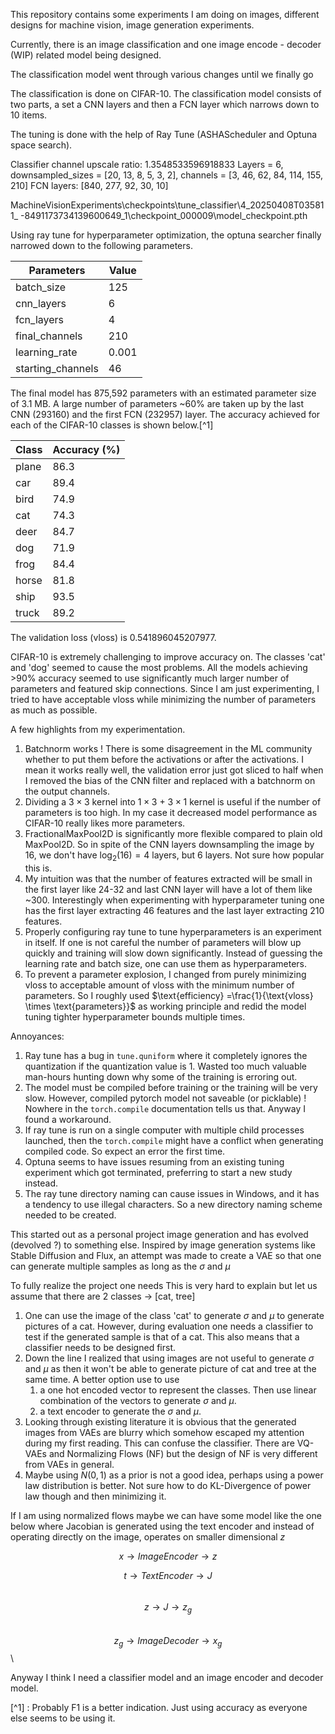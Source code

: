 This repository contains some experiments I am doing on images, different designs for machine vision, image generation
experiments.

Currently, there is an image classification and one image encode - decoder (WIP) related model being designed.

The classification model went through various changes until we finally go

The classification is done on CIFAR-10.
The classification model consists of two parts, a set a CNN layers and then a FCN layer which narrows down to 10 items.

The tuning is done with the help of Ray Tune (ASHAScheduler and Optuna space search).

Classifier channel upscale ratio: 1.3548533596918833
Layers = 6, downsampled_sizes = [20, 13, 8, 5, 3, 2], channels = [3, 46, 62, 84, 114, 155, 210]
FCN layers: [840, 277, 92, 30, 10]

MachineVisionExperiments\checkpoints\tune_classifier\4_20250408T035811_
-8491173734139600649_1\checkpoint_000009\model_checkpoint.pth

Using ray tune for hyperparameter optimization, the optuna searcher finally narrowed down to the following parameters.

| Parameters        | Value |
|-------------------|-------|
| batch_size        | 125   |
| cnn_layers        | 6     |
| fcn_layers        | 4     |
| final_channels    | 210   |
| learning_rate     | 0.001 |
| starting_channels | 46    |

The final model has 875,592 parameters with an estimated parameter size of 3.1 MB. A large number of parameters ~60% are
taken up by the last CNN (293160) and the first FCN (232957) layer.
The accuracy achieved for each of the CIFAR-10 classes is shown
below.[^1]

| Class | Accuracy (%) |
|-------|--------------|
| plane | 86.3         |
| car   | 89.4         |
| bird  | 74.9         |
| cat   | 74.3         |
| deer  | 84.7         |
| dog   | 71.9         |
| frog  | 84.4         |
| horse | 81.8         |
| ship  | 93.5         |
| truck | 89.2         |

The validation loss (vloss) is 0.541896045207977.

CIFAR-10 is extremely challenging to improve accuracy on. The classes 'cat' and 'dog' seemed to cause the most problems.
All the models achieving >90% accuracy seemed to use significantly much larger number of parameters and featured skip
connections.
Since I am just experimenting, I tried to have acceptable vloss while minimizing the number of parameters as much as
possible.

A few highlights from my experimentation.

1) Batchnorm works ! There is some disagreement in the ML community whether to put them before the activations or after
   the activations. I mean it works really well, the validation error just got sliced to half when I removed the bias of
   the CNN filter and replaced with a batchnorm on the output channels.
2) Dividing a $3 \times 3$ kernel into $1 \times 3$ + $3 \times 1$ kernel is useful if the number of parameters is too
   high. In my case it decreased model performance as CIFAR-10 really likes more parameters.
3) FractionalMaxPool2D is significantly more flexible compared to plain old MaxPool2D. So in spite of the CNN layers
   downsampling the image by 16, we don't have $\log_2(16) = 4$ layers, but 6 layers. Not sure how popular this is.
4) My intuition was that the number of features extracted will be small in the first layer like 24-32 and last CNN layer
   will have a lot of them like ~300. Interestingly when experimenting with hyperparameter tuning one has the first
   layer extracting 46 features and the last layer extracting 210 features.
5) Properly configuring ray tune to tune hyperparameters is an experiment in itself. If one is not careful the number of
   parameters will blow up quickly and training will slow down significantly. Instead of guessing the learning rate and
   batch size, one can use them as hyperparameters.
6) To prevent a parameter explosion, I changed from purely minimizing vloss to acceptable amount of vloss with the
   minimum number of parameters. So I roughly used $\text{efficiency} =\frac{1}{\text{vloss} \times \text{parameters}}$
   as working principle and redid the model tuning tighter hyperparameter bounds multiple times.

Annoyances:

1) Ray tune has a bug in `tune.quniform` where it completely ignores the quantization if the quantization value is 1.
   Wasted too much valuable man-hours hunting down why some of the training is erroring out.
2) The model must be compiled before training or the training will be very slow. However, compiled pytorch model not
   saveable (or picklable) ! Nowhere in the `torch.compile` documentation tells us that. Anyway I found a workaround.
3) If ray tune is run on a single computer with multiple child processes launched, then the `torch.compile` might have a
   conflict when generating compiled code. So expect an error the first time.
4) Optuna seems to have issues resuming from an existing tuning experiment which got terminated, preferring to start a
   new study instead.
5) The ray tune directory naming can cause issues in Windows, and it has a tendency to use illegal characters. So a new
   directory naming scheme needed to be created.

This started out as a personal project image generation and has evolved (devolved ?) to something else.
Inspired by image generation systems like Stable Diffusion and Flux, an attempt was made to create a VAE
so that one can generate multiple samples as long as the $\sigma$ and $\mu$

To fully realize the project one needs
This is very hard to explain but let us assume that there are 2 classes $\rightarrow$ [cat, tree]

1) One can use the image of the class 'cat' to generate $\sigma$ and $\mu$ to generate pictures of a cat. However,
   during evaluation one needs a classifier to test if the generated sample is that of a cat. This also means that a
   classifier needs to be designed first.
2) Down the line I realized that using images are not useful to generate $\sigma$ and $\mu$ as then it won't be able to
   generate picture of cat and tree at the same time. A better option use to use
    1) a one hot encoded vector to represent the classes. Then use linear combination of the vectors to
       generate $\sigma$ and $\mu$.
    2) a text encoder to generate the $\sigma$ and $\mu$.
3) Looking through existing literature it is obvious that the generated images from VAEs are blurry which somehow
   escaped my attention during my first reading. This can confuse the classifier. There are VQ-VAEs and Normalizing
   Flows (NF) but the design of NF is very different from VAEs in general.
4) Maybe using $N(0,1)$ as a prior is not a good idea, perhaps using a power law distribution is better. Not sure how to
   do KL-Divergence of power law though and then minimizing it.

If I am using normalized flows maybe we can have some model like the one below where Jacobian is generated using the
text encoder and instead of operating directly on the image, operates on smaller dimensional $z$

```math 
x \rightarrow ImageEncoder \rightarrow z
```

$$t \rightarrow TextEncoder \rightarrow J$$\
$$z \rightarrow J \rightarrow z_g$$\
$$z_g \rightarrow ImageDecoder \rightarrow x_g$$\

Anyway I think I need a classifier model and an image encoder and decoder model.

[^1] : Probably F1 is a better indication. Just using accuracy as everyone else seems to be using it.



